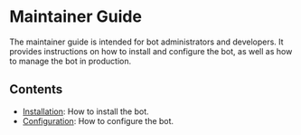 # Maintainer Guide

The maintainer guide is intended for bot administrators and developers. It provides instructions on how to install
and configure the bot, as well as how to manage the bot in production.

## Contents

- [Installation](./installation.md): How to install the bot.
- [Configuration](./configuration.md): How to configure the bot.

